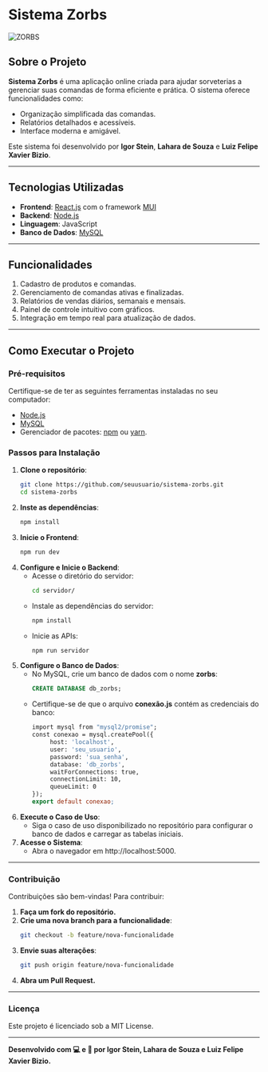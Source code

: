 # Sistema Zorbs

![ZORBS](https://github.com/user-attachments/assets/88cf699e-26b0-49b1-bf11-7250d8b4b4dd)

## Sobre o Projeto

**Sistema Zorbs** é uma aplicação online criada para ajudar sorveterias a gerenciar suas comandas de forma eficiente e prática. O sistema oferece funcionalidades como:

- Organização simplificada das comandas.
- Relatórios detalhados e acessíveis.
- Interface moderna e amigável.

Este sistema foi desenvolvido por **Igor Stein**, **Lahara de Souza** e **Luiz Felipe Xavier Bizio**.

---

## Tecnologias Utilizadas

- **Frontend**: [React.js](https://reactjs.org/) com o framework [MUI](https://mui.com/)
- **Backend**: [Node.js](https://nodejs.org/)
- **Linguagem**: JavaScript
- **Banco de Dados**: [MySQL](https://www.mysql.com/)

---

## Funcionalidades

1. Cadastro de produtos e comandas.
2. Gerenciamento de comandas ativas e finalizadas.
3. Relatórios de vendas diários, semanais e mensais.
4. Painel de controle intuitivo com gráficos.
5. Integração em tempo real para atualização de dados.

---

## Como Executar o Projeto

### Pré-requisitos

Certifique-se de ter as seguintes ferramentas instaladas no seu computador:
- [Node.js](https://nodejs.org/)
- [MySQL](https://www.mysql.com/)
- Gerenciador de pacotes: [npm](https://www.npmjs.com/) ou [yarn](https://yarnpkg.com/).

### Passos para Instalação

1. **Clone o repositório**:
   ```bash
   git clone https://github.com/seuusuario/sistema-zorbs.git
   cd sistema-zorbs
2. **Inste as dependências**:
   ```bash
   npm install
3. **Inicie o Frontend**:
   ```bash
   npm run dev
4. **Configure e Inicie o Backend**:
   - Acesse o diretório do servidor:
     ```bash
     cd servidor/
   - Instale as dependências do servidor:
     ```bash
     npm install
   - Inicie as APIs:
     ```bash
     npm run servidor
5. **Configure o Banco de Dados**:
   - No MySQL, crie um banco de dados com o nome **zorbs**:
     ```sql
     CREATE DATABASE db_zorbs;
   - Certifique-se de que o arquivo **conexão.js** contém as credenciais do banco:
     ```makefile
     import mysql from "mysql2/promise";
     const conexao = mysql.createPool({
          host: 'localhost',
          user: 'seu_usuario',
          password: 'sua_senha',
          database: 'db_zorbs',
          waitForConnections: true,
          connectionLimit: 10,
          queueLimit: 0
     });
     export default conexao;
6. **Execute o Caso de Uso**:
   - Siga o caso de uso disponibilizado no repositório para configurar o banco de dados e carregar as tabelas iniciais.
7. **Acesse o Sistema**:
   - Abra o navegador em http://localhost:5000.
  
---

### Contribuição
Contribuições são bem-vindas! Para contribuir:

1. **Faça um fork do repositório.**
2. **Crie uma nova branch para a funcionalidade**:
   ```bash
   git checkout -b feature/nova-funcionalidade
3. **Envie suas alterações**:
   ```bash
   git push origin feature/nova-funcionalidade
4. **Abra um Pull Request.**

---

### Licença
Este projeto é licenciado sob a MIT License.

---

**Desenvolvido com 💻 e 🍦 por Igor Stein, Lahara de Souza e Luiz Felipe Xavier Bizio.**
